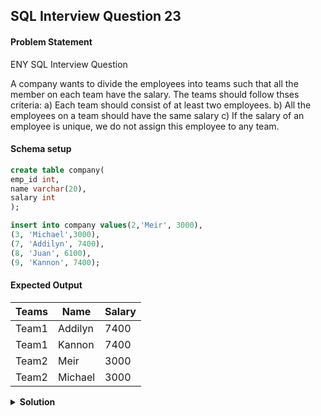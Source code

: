 ## SQL Interview Question 23

#### Problem Statement

<bold>ENY SQL Interview Question</bold>

A company wants to divide the employees into teams such that all the member on each team have the salary.
The teams should follow thses criteria:
a) Each team should consist of at least two employees.
b) All the employees on a team should have the same salary
c) If the salary of an employee is unique, we do not assign this employee to any team.

#### Schema setup

```sql
create table company(
emp_id int,
name varchar(20),
salary int
);

insert into company values(2,'Meir', 3000),
(3, 'Michael',3000),
(7, 'Addilyn', 7400),
(8, 'Juan', 6100),
(9, 'Kannon', 7400);
```

#### Expected Output

| Teams  | Name    | Salary |
|--------|--------|---------|
| Team1  | Addilyn | 7400   |
| Team1  | Kannon  | 7400   |
| Team2  | Meir    | 3000   |
| Team2  | Michael | 3000   |

<details>
<summary><strong>Solution</strong></summary>

```sql
SELECT
   CONCAT('Team','',DENSE_RANK() OVER(ORDER BY salary DESC)) AS Teams,
   name,
   salary
FROM company
WHERE salary IN (SELECT salary FROM company GROUP BY salary HAVING COUNT(salary) >= 2);
```
</details>
